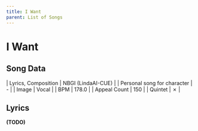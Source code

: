 ```yaml
---
title: I Want
parent: List of Songs
---
```


# I Want

## Song Data

| Lyrics, Composition | NBGI (LindaAI-CUE) |
| Personal song for character | - |
| Image | <span class="vo">Vocal</span> |
| BPM | 178.0 |
| Appeal Count | 150 |
| Quintet | ✗ |

## Lyrics

**(TODO)**
